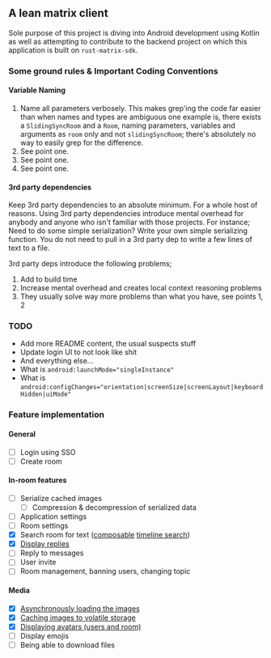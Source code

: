 ## A lean matrix client 

Sole purpose of this project is diving into Android development using Kotlin as well
as attempting to contribute to the backend project on which this application is built on `rust-matrix-sdk`.

### Some ground rules & Important Coding Conventions

#### Variable Naming
 1. Name all parameters verbosely. This makes grep'ing the code far easier than when names and types are ambiguous 
    one example is, there exists a `SlidingSyncRoom` and a `Room`, naming parameters, variables and arguments as
    `room` only and not `slidingSyncRoom`; there's absolutely no way to easily grep for the difference.
 2. See point one. 
 3. See point one. 
 4. See point one. 

#### 3rd party dependencies 
Keep 3rd party dependencies to an absolute minimum. For a whole host of reasons.
Using 3rd party dependencies introduce mental overhead for anybody and anyone who isn't familiar
with those projects. For instance; Need to do some simple serialization? Write your own simple
serializing function. You do not need to pull in a 3rd party dep to write a few lines of text to a file.

3rd party deps introduce the following problems;
 1. Add to build time
 2. Increase mental overhead and creates local context reasoning problems 
 3. They usually solve way more problems than what you have, see points 1, 2

### TODO
 - Add more README content, the usual suspects stuff
 - Update login UI to not look like shit
 - And everything else...
 - What is `android:launchMode="singleInstance"`
 - What is `android:configChanges="orientation|screenSize|screenLayout|keyboardHidden|uiMode"`


### Feature implementation

#### General
- [ ] Login using SSO
- [ ] Create room

#### In-room features
- [ ] Serialize cached images
    - [ ] Compression & decompression of serialized data
- [ ] Application settings
- [ ] Room settings
- [x] Search room for text ([composable](app/src/main/java/com/app/radiator/ui/routes/Room.kt#128-169) [timeline search](app/src/main/java/com/app/radiator/ui/routes/Room.kt))
- [x] [Display replies](app/src/main/java/com/app/radiator/ui/components/ReplyItem.kt#L94)
- [ ] Reply to messages
- [ ] User invite
- [ ] Room management, banning users, changing topic

#### Media
- [x] [Asynchronously loading the images](app/src/main/java/com/app/radiator/matrix/store/AsyncImage.kt) 
- [x] [Caching images to volatile storage](app/src/main/java/com/app/radiator/matrix/store/AsyncImage.kt)
- [x] [Displaying avatars (users and room)](app/src/main/java/com/app/radiator/ui/components/RowItem.kt)
- [ ] Display emojis
- [ ] Being able to download files